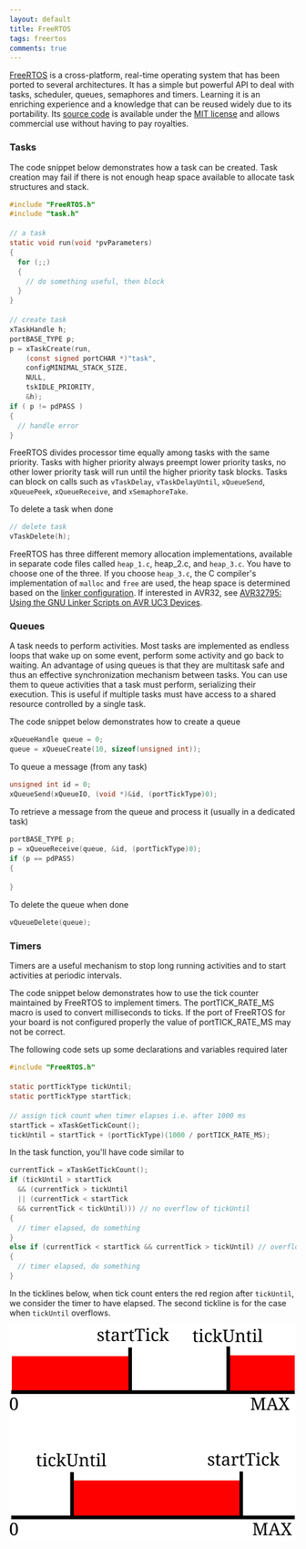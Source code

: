 ```yaml
---
layout: default
title: FreeRTOS
tags: freertos
comments: true
---
```


[FreeRTOS](http://www.freertos.org/) is a cross-platform, real-time operating system that has been ported to several architectures. It has a simple but powerful API to deal with tasks, scheduler, queues, semaphores and timers. Learning it is an enriching experience and a knowledge that can be reused widely due to its portability. Its [source code](https://www.freertos.org/a00104.html) is available under the [MIT license](https://www.freertos.org/a00114.html) and allows commercial use without having to pay royalties.

### Tasks

The code snippet below demonstrates how a task can be created. Task creation may fail if there is not enough heap space available to allocate task structures and stack.

```c
#include "FreeRTOS.h"
#include "task.h"

// a task
static void run(void *pvParameters)
{
  for (;;)
  {
    // do something useful, then block
  }
}

// create task
xTaskHandle h;
portBASE_TYPE p;
p = xTaskCreate(run,
    (const signed portCHAR *)"task",
    configMINIMAL_STACK_SIZE,
    NULL,
    tskIDLE_PRIORITY,
    &h);
if ( p != pdPASS )
{
  // handle error
}
```

FreeRTOS divides processor time equally among tasks with the same priority. Tasks with higher priority always preempt lower priority tasks, no other lower priority task will run until the higher priority task blocks. Tasks can block on calls such as `vTaskDelay`, `vTaskDelayUntil`, `xQueueSend`, `xQueuePeek`, `xQueueReceive`, and `xSemaphoreTake`.

To delete a task when done

```c
// delete task
vTaskDelete(h);
```

FreeRTOS has three different memory allocation implementations, available in separate code files called `heap_1.c`, heap_2.c, and `heap_3.c`. You have to choose one of the three. If you choose `heap_3.c`, the C compiler's implementation of `malloc` and `free` are used, the heap space is determined based on the [linker configuration](http://sourceware.org/binutils/docs/ld/index.html). If interested in AVR32, see [AVR32795: Using the GNU Linker Scripts on AVR UC3 Devices](http://www.microchip.com/wwwappnotes/appnotes.aspx?appnote=en591310).

### Queues

A task needs to perform activities. Most tasks are implemented as endless loops that wake up on some event, perform some activity and go back to waiting. An advantage of using queues is that they are multitask safe and thus an effective synchronization mechanism between tasks. You can use them to queue activities that a task must perform, serializing their execution. This is useful if multiple tasks must have access to a shared resource controlled by a single task.

The code snippet below demonstrates how to create a queue

```c
xQueueHandle queue = 0;
queue = xQueueCreate(10, sizeof(unsigned int));
```

To queue a message (from any task)

```c
unsigned int id = 0;
xQueueSend(xQueueIO, (void *)&id, (portTickType)0);
```

To retrieve a message from the queue and process it (usually in a dedicated task)

```c
portBASE_TYPE p;
p = xQueueReceive(queue, &id, (portTickType)0);
if (p == pdPASS)
{

}
```

To delete the queue when done

```c
vQueueDelete(queue);
```

### Timers

Timers are a useful mechanism to stop long running activities and to start activities at periodic intervals.

The code snippet below demonstrates how to use the tick counter maintained by FreeRTOS to implement timers. The portTICK_RATE_MS macro is used to convert milliseconds to ticks. If the port of FreeRTOS for your board is not configured properly the value of portTICK_RATE_MS may not be correct.

The following code sets up some declarations and variables required later

```c
#include "FreeRTOS.h"

static portTickType tickUntil;
static portTickType startTick;

// assign tick count when timer elapses i.e. after 1000 ms
startTick = xTaskGetTickCount();
tickUntil = startTick + (portTickType)(1000 / portTICK_RATE_MS);
```

In the task function, you'll have code similar to

```c
currentTick = xTaskGetTickCount();
if (tickUntil > startTick
  && (currentTick > tickUntil
  || (currentTick < startTick
  && currentTick < tickUntil))) // no overflow of tickUntil
{
  // timer elapsed, do something
}
else if (currentTick < startTick && currentTick > tickUntil) // overflow of tickUntil
{
  // timer elapsed, do something
}
```

In the ticklines below, when tick count enters the red region after `tickUntil`, we consider the timer to have elapsed. The second tickline is for the case when `tickUntil` overflows.

![Timing Diagram](/assets/img/freertos-timer.svg)
